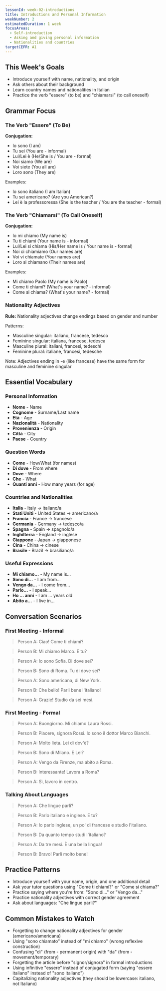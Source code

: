 ```yaml
---
lessonId: week-02-introductions
title: Introductions and Personal Information
weekNumber: 2
estimatedDuration: 1 week
focusAreas:
  - Self-introduction
  - Asking and giving personal information
  - Nationalities and countries
targetCEFR: A1
---
```


## This Week's Goals

- Introduce yourself with name, nationality, and origin
- Ask others about their background
- Learn country names and nationalities in Italian
- Practice the verb "essere" (to be) and "chiamarsi" (to call oneself)

## Grammar Focus

### The Verb "Essere" (To Be)

**Conjugation:**
- Io sono (I am)
- Tu sei (You are - informal)
- Lui/Lei è (He/She is / You are - formal)
- Noi siamo (We are)
- Voi siete (You all are)
- Loro sono (They are)

Examples:
- Io sono italiano (I am Italian)
- Tu sei americano? (Are you American?)
- Lei è la professoressa (She is the teacher / You are the teacher - formal)

### The Verb "Chiamarsi" (To Call Oneself)

**Conjugation:**
- Io mi chiamo (My name is)
- Tu ti chiami (Your name is - informal)
- Lui/Lei si chiama (His/Her name is / Your name is - formal)
- Noi ci chiamiamo (Our names are)
- Voi vi chiamate (Your names are)
- Loro si chiamano (Their names are)

Examples:
- Mi chiamo Paolo (My name is Paolo)
- Come ti chiami? (What's your name? - informal)
- Come si chiama? (What's your name? - formal)

### Nationality Adjectives

**Rule:** Nationality adjectives change endings based on gender and number

Patterns:
- Masculine singular: italiano, francese, tedesco
- Feminine singular: italiana, francese, tedesca
- Masculine plural: italiani, francesi, tedeschi
- Feminine plural: italiane, francesi, tedesche

Note: Adjectives ending in -e (like francese) have the same form for masculine and feminine singular

## Essential Vocabulary

### Personal Information
- **Nome** - Name
- **Cognome** - Surname/Last name
- **Età** - Age
- **Nazionalità** - Nationality
- **Provenienza** - Origin
- **Città** - City
- **Paese** - Country

### Question Words
- **Come** - How/What (for names)
- **Di dove** - From where
- **Dove** - Where
- **Che** - What
- **Quanti anni** - How many years (for age)

### Countries and Nationalities
- **Italia** - Italy → italiano/a
- **Stati Uniti** - United States → americano/a
- **Francia** - France → francese
- **Germania** - Germany → tedesco/a
- **Spagna** - Spain → spagnolo/a
- **Inghilterra** - England → inglese
- **Giappone** - Japan → giapponese
- **Cina** - China → cinese
- **Brasile** - Brazil → brasiliano/a

### Useful Expressions
- **Mi chiamo...** - My name is...
- **Sono di...** - I am from...
- **Vengo da...** - I come from...
- **Parlo...** - I speak...
- **Ho ... anni** - I am ... years old
- **Abito a...** - I live in...

## Conversation Scenarios

### First Meeting - Informal

> Person A: Ciao! Come ti chiami?

> Person B: Mi chiamo Marco. E tu?

> Person A: Io sono Sofia. Di dove sei?

> Person B: Sono di Roma. Tu di dove sei?

> Person A: Sono americana, di New York.

> Person B: Che bello! Parli bene l'italiano!

> Person A: Grazie! Studio da sei mesi.

### First Meeting - Formal

> Person A: Buongiorno. Mi chiamo Laura Rossi.

> Person B: Piacere, signora Rossi. Io sono il dottor Marco Bianchi.

> Person A: Molto lieta. Lei di dov'è?

> Person B: Sono di Milano. E Lei?

> Person A: Vengo da Firenze, ma abito a Roma.

> Person B: Interessante! Lavora a Roma?

> Person A: Sì, lavoro in centro.

### Talking About Languages

> Person A: Che lingue parli?

> Person B: Parlo italiano e inglese. E tu?

> Person A: Io parlo inglese, un po' di francese e studio l'italiano.

> Person B: Da quanto tempo studi l'italiano?

> Person A: Da tre mesi. È una bella lingua!

> Person B: Bravo! Parli molto bene!

## Practice Patterns

- Introduce yourself with your name, origin, and one additional detail
- Ask your tutor questions using "Come ti chiami?" or "Come si chiama?"
- Practice saying where you're from: "Sono di..." or "Vengo da..."
- Practice nationality adjectives with correct gender agreement
- Ask about languages: "Che lingue parli?"

## Common Mistakes to Watch

- Forgetting to change nationality adjectives for gender (americano/americana)
- Using "sono chiamato" instead of "mi chiamo" (wrong reflexive construction)
- Confusing "di" (from - permanent origin) with "da" (from - movement/temporary)
- Forgetting the article before "signor/signora" in formal introductions
- Using infinitive "essere" instead of conjugated form (saying "essere italiano" instead of "sono italiano")
- Capitalizing nationality adjectives (they should be lowercase: italiano, not Italiano)

